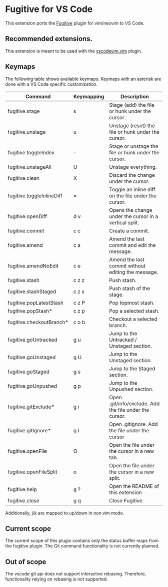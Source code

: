 # Fugitive for VS Code

This extension ports the [Fugitive](https://github.com/tpope/vim-fugitive.git) plugin for vim/neovim to VS Code.

## Recommended extensions.

This extension is meant to be used with the [vscodevim.vim](https://marketplace.visualstudio.com/items?itemName=vscodevim.vim) plugin.

## Keymaps
The following table shows available keymaps.
Keymaps with an asterisk are done with a VS Code specific customization.

| Command                   | Keymapping | Description                                            |
| ------------------------- | ---------- | ------------------------------------------------------ |
| fugitive.stage            | s          | Stage (add) the file or hunk under the cursor.         |
| fugitive.unstage          | u          | Unstage (reset) the file or hunk under the cursor.     |
| fugitive.toggleIndex      | -          | Stage or unstage the file or hunk under the cursor.    |
| fugitive.unstageAll       | U          | Unstage everything.                                    |
| fugitive.clean            | X          | Discard the change under the cursor.                   |
| fugitive.toggleInlineDiff | =          | Toggle an inline diff on the file under the cursor.    |
| fugitive.openDiff         | d v        | Opens the change under the cursor in a vertical split. |
| fugitive.commit           | c c        | Create a commit.                                       |
| fugitive.amend            | c a        | Amend the last commit and edit the message.            |
| fugitive.amendNoEdit      | c e        | Amend the last commit without editing the message.     |
| fugitive.stash            | c z z      | Push stash.                                            |
| fugitive.stashStaged      | c z s      | Push stash of the stage.                               |
| fugitive.popLatestStash   | c z P      | Pop topmost stash.                                     |
| fugitive.popStash*        | c z p      | Pop a selected stash.                                  |
| fugitive.checkoutBranch*  | c o b      | Checkout a selected branch.                            |
| fugitive.goUntracked      | g u        | Jump to the Untracked / Unstaged section.              |
| fugitive.goUnstaged       | g U        | Jump to the Unstaged section.                          |
| fugitive.goStaged         | g s        | Jump to the Staged section.                            |
| fugitive.goUnpushed       | g p        | Jump to the Unpushed section.                          |
| fugitive.gitExclude*      | g i        | Open .git/info/exclude. Add the file under the cursor. |
| fugitive.gitIgnore*       | g I        | Open .gitignore. Add the file under the cursor         |
| fugitive.openFile         | O          | Open the file under the cursor in a new tab.           |
| fugitive.openFileSplit    | o          | Open the file under the cursor in a new split.         |
| fugitive.help             | g ?        | Open the README of this extension                      |
| fugitive.close            | g q        | Close Fugitive                                         |

Additionally, j/k are mapped to up/down in non vim mode.

## Current scope
The current scope of this plugin contains only the status buffer maps from the fugitive plugin.
The Git command functionality is not currently planned.

## Out of scope
The vscode git api does not support interactive rebasing.
Therefore, functionality relying on rebasing is not supported.